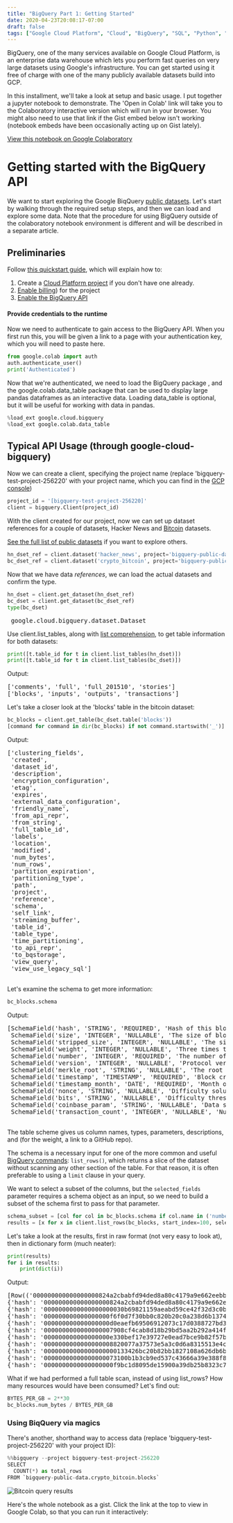 ```yaml
---
title: "BigQuery Part 1: Getting Started"
date: 2020-04-23T20:08:17-07:00
draft: false
tags: ["Google Cloud Platform", "Cloud", "BigQuery", "SQL", "Python", "Big Data"]
---
```


BigQuery, one of the many services available on Google Cloud Platform, is an enterprise data warehouse which lets you perform fast queries on very large datasets using Google's infrastructure. You can get started using it free of charge with one of the many publicly available datasets build into GCP.

In this installment, we'll take a look at setup and basic usage. I put together a jupyter notebook to demonstrate. The 'Open in Colab' link will take you to the Colaboratory interactive version which will run in your browser. You might also need to use that link if the Gist embed below isn't working (notebook embeds have been occasionally acting up on Gist lately).


<a href = "https://colab.research.google.com/github/gdcutting/bigquery/blob/master/Google_BigQuery_Getting_Started.ipynb" target = "new">View this notebook on Google Colaboratory</a>

# Getting started with the BigQuery API

We want to start exploring the Google BiqQuery [public datasets](https://cloud.google.com/bigquery/public-data/). Let's start by walking through the required setup steps, and then we can load and explore some data. Note that the procedure for using BigQuery outside of the colaboratory notebook environment is different and will be described in a separate article.

## Preliminaries
Follow [this quickstart guide](https://cloud.google.com/bigquery/docs/quickstarts/quickstart-client-libraries), which will explain how to:

1. Create a [Cloud Platform project](https://console.cloud.google.com/cloud-resource-manager) if you don't have one already.
2. [Enable billing](https://support.google.com/cloud/answer/6293499#enable-billing)) for the project
3. [Enable the BigQuery API](https://console.cloud.google.com/flows/enableapi?apiid=bigquery)

#### Provide credentials to the runtime
Now we need to authenticate to gain access to the BigQuery API. When you first run this, you will be given a link to a page with your authentication key, which you will need to paste here.

```python
from google.colab import auth
auth.authenticate_user()
print('Authenticated')
```

Now that we're authenticated, we need to load the BigQuery package
, and the google.colab.data_table package that can be used to display large pandas dataframes as an interactive data. Loading data_table is optional, but it will be useful for working with data in pandas.

```python
%load_ext google.cloud.bigquery
%load_ext google.colab.data_table
```

## Typical API Usage (through google-cloud-bigquery)

Now we can create a client, specifying the project name (replace 'bigquery-test-project-256220' with your project name, which you can find in the [GCP console](https://console.cloud.google.com))

```python
project_id = '[bigquery-test-project-256220]'
client = bigquery.Client(project_id)
```

With the client created for our project, now we can set up dataset references for a couple of datasets, Hacker News and [Bitcoin](https://console.cloud.google.com/bigquery?p=bigquery-public-data&d=crypto_bitcoin&page=dataset&project=bigquery-test-project-256220&folder&organizationId) datasets.

[See the full list of public datasets](https://console.cloud.google.com/marketplace/browse?filter=solution-type:dataset) if you want to explore others.

```python
hn_dset_ref = client.dataset('hacker_news', project='bigquery-public-data')
bc_dset_ref = client.dataset('crypto_bitcoin', project='bigquery-public-data')
```

Now that we have data *references*, we can load the actual datasets and confirm the type.

```python
hn_dset = client.get_dataset(hn_dset_ref)
bc_dset = client.get_dataset(bc_dset_ref)
type(bc_dset)
```

<pre> google.cloud.bigquery.dataset.Dataset</pre>

Use client.list_tables, along with [list comprehension](https://www.python.org/dev/peps/pep-0202/), to get table information for both datasets:

```python
print([t.table_id for t in client.list_tables(hn_dset)])
print([t.table_id for t in client.list_tables(bc_dset)])
```

<div>
Output:
<pre>
['comments', 'full', 'full_201510', 'stories']
['blocks', 'inputs', 'outputs', 'transactions']
</pre>
</div>

Let's take a closer look at the 'blocks' table in the bitcoin dataset:

```python
bc_blocks = client.get_table(bc_dset.table('blocks'))
[command for command in dir(bc_blocks) if not command.startswith('_')]
```


<div>
Output:
<pre>
['clustering_fields',
 'created',
 'dataset_id',
 'description',
 'encryption_configuration',
 'etag',
 'expires',
 'external_data_configuration',
 'friendly_name',
 'from_api_repr',
 'from_string',
 'full_table_id',
 'labels',
 'location',
 'modified',
 'num_bytes',
 'num_rows',
 'partition_expiration',
 'partitioning_type',
 'path',
 'project',
 'reference',
 'schema',
 'self_link',
 'streaming_buffer',
 'table_id',
 'table_type',
 'time_partitioning',
 'to_api_repr',
 'to_bqstorage',
 'view_query',
 'view_use_legacy_sql']
 </pre>
 </div>

Let's examine the schema to get more information:

```python
bc_blocks.schema
```

<div>
Output:
<pre>
[SchemaField('hash', 'STRING', 'REQUIRED', 'Hash of this block', ()),
 SchemaField('size', 'INTEGER', 'NULLABLE', 'The size of block data in bytes', ()),
 SchemaField('stripped_size', 'INTEGER', 'NULLABLE', 'The size of block data in bytes excluding witness data', ()),
 SchemaField('weight', 'INTEGER', 'NULLABLE', 'Three times the base size plus the total size. https://github.com/bitcoin/bips/blob/master/bip-0141.mediawiki', ()),
 SchemaField('number', 'INTEGER', 'REQUIRED', 'The number of the block', ()),
 SchemaField('version', 'INTEGER', 'NULLABLE', 'Protocol version specified in block header', ()),
 SchemaField('merkle_root', 'STRING', 'NULLABLE', 'The root node of a Merkle tree, where leaves are transaction hashes', ()),
 SchemaField('timestamp', 'TIMESTAMP', 'REQUIRED', 'Block creation timestamp specified in block header', ()),
 SchemaField('timestamp_month', 'DATE', 'REQUIRED', 'Month of the block creation timestamp specified in block header', ()),
 SchemaField('nonce', 'STRING', 'NULLABLE', 'Difficulty solution specified in block header', ()),
 SchemaField('bits', 'STRING', 'NULLABLE', 'Difficulty threshold specified in block header', ()),
 SchemaField('coinbase_param', 'STRING', 'NULLABLE', 'Data specified in the coinbase transaction of this block', ()),
 SchemaField('transaction_count', 'INTEGER', 'NULLABLE', 'Number of transactions included in this block', ())]
 </pre>
 </div>

 The table scheme gives us column names, types, parameters, descriptions, and (for the weight, a link to a GitHub repo).

 The schema is a necessary input for one of the more common and useful [BigQuery commands](https://googleapis.dev/python/bigquery/latest/reference.html): `list_rows()`, which returns a slice of the dataset without scanning any other section of the table. For that reason, it is often preferable to using a `limit` clause in your query.

 We want to select a subset of the columns, but the `selected_fields` parameter requires a schema object as an input, so we need to build a subset of the schema first to pass for that parameter.

```python
schema_subset = [col for col in bc_blocks.schema if col.name in ('number', 'timestamp', 'hash')]
results = [x for x in client.list_rows(bc_blocks, start_index=100, selected_fields=schema_subset, max_results=10)]
```

Let's take a look at the results, first in raw format (not very easy to look at), then in dictionary form (much neater):

```python
print(results)
for i in results:
    print(dict(i))
```

<div>
Output:
<pre>
[Row(('000000000000000000824a2cbabfd94ded8a80c4179a9e662eebb205a6d22663', 487527, datetime.datetime(2017, 9, 29, 14, 25, 30, tzinfo=<UTC>)), {'hash': 0, 'number': 1, 'timestamp': 2}), Row(('0000000000000000000030b69821159aeabd59ce42f32d3c0b10dfa3fab984f1', 487001, datetime.datetime(2017, 9, 26, 5, 55, 18, tzinfo=<UTC>)), {'hash': 0, 'number': 1, 'timestamp': 2}), Row(('000000000000000000f6f0d7f30bb0c820b20c0a238d6b13747fb34b1ffda97d', 487132, datetime.datetime(2017, 9, 27, 2, 47, 7, tzinfo=<UTC>)), {'hash': 0, 'number': 1, 'timestamp': 2}), Row(('000000000000000000d0eaefb69506912073c17d0388727bd3c1463ecd2ad2a2', 486707, datetime.datetime(2017, 9, 24, 0, 58, 8, tzinfo=<UTC>)), {'hash': 0, 'number': 1, 'timestamp': 2}), Row(('0000000000000000007908cf4cab8d18b29bd5aa2b292a414f6c10675f9984eb', 487282, datetime.datetime(2017, 9, 28, 3, 58, 8, tzinfo=<UTC>)), {'hash': 0, 'number': 1, 'timestamp': 2}), Row(('000000000000000000e330bef17e39727e0ead7bce9b82f57b871be23add429e', 487003, datetime.datetime(2017, 9, 26, 6, 17, 5, tzinfo=<UTC>)), {'hash': 0, 'number': 1, 'timestamp': 2}), Row(('0000000000000000008820077a37573e5a3c0d6a8315513e4cccd59462771228', 485973, datetime.datetime(2017, 9, 19, 3, 12, 9, tzinfo=<UTC>)), {'hash': 0, 'number': 1, 'timestamp': 2}), Row(('00000000000000000000133426bc20b82bb1827108a626db6bde3c45adf93824', 486014, datetime.datetime(2017, 9, 19, 11, 19, 41, tzinfo=<UTC>)), {'hash': 0, 'number': 1, 'timestamp': 2}), Row(('00000000000000000073100b1b3cb9ed537c43666a39e388f86e4484e7c14e30', 486192, datetime.datetime(2017, 9, 20, 20, 1, 14, tzinfo=<UTC>)), {'hash': 0, 'number': 1, 'timestamp': 2}), Row(('0000000000000000000f9bc1d8095de15900a39db25b8323c71985778626a1e8', 487118, datetime.datetime(2017, 9, 27, 1, 15, 14, tzinfo=<UTC>)), {'hash': 0, 'number': 1, 'timestamp': 2})]
{'hash': '000000000000000000824a2cbabfd94ded8a80c4179a9e662eebb205a6d22663', 'number': 487527, 'timestamp': datetime.datetime(2017, 9, 29, 14, 25, 30, tzinfo=<UTC>)}
{'hash': '0000000000000000000030b69821159aeabd59ce42f32d3c0b10dfa3fab984f1', 'number': 487001, 'timestamp': datetime.datetime(2017, 9, 26, 5, 55, 18, tzinfo=<UTC>)}
{'hash': '000000000000000000f6f0d7f30bb0c820b20c0a238d6b13747fb34b1ffda97d', 'number': 487132, 'timestamp': datetime.datetime(2017, 9, 27, 2, 47, 7, tzinfo=<UTC>)}
{'hash': '000000000000000000d0eaefb69506912073c17d0388727bd3c1463ecd2ad2a2', 'number': 486707, 'timestamp': datetime.datetime(2017, 9, 24, 0, 58, 8, tzinfo=<UTC>)}
{'hash': '0000000000000000007908cf4cab8d18b29bd5aa2b292a414f6c10675f9984eb', 'number': 487282, 'timestamp': datetime.datetime(2017, 9, 28, 3, 58, 8, tzinfo=<UTC>)}
{'hash': '000000000000000000e330bef17e39727e0ead7bce9b82f57b871be23add429e', 'number': 487003, 'timestamp': datetime.datetime(2017, 9, 26, 6, 17, 5, tzinfo=<UTC>)}
{'hash': '0000000000000000008820077a37573e5a3c0d6a8315513e4cccd59462771228', 'number': 485973, 'timestamp': datetime.datetime(2017, 9, 19, 3, 12, 9, tzinfo=<UTC>)}
{'hash': '00000000000000000000133426bc20b82bb1827108a626db6bde3c45adf93824', 'number': 486014, 'timestamp': datetime.datetime(2017, 9, 19, 11, 19, 41, tzinfo=<UTC>)}
{'hash': '00000000000000000073100b1b3cb9ed537c43666a39e388f86e4484e7c14e30', 'number': 486192, 'timestamp': datetime.datetime(2017, 9, 20, 20, 1, 14, tzinfo=<UTC>)}
{'hash': '0000000000000000000f9bc1d8095de15900a39db25b8323c71985778626a1e8', 'number': 487118, 'timestamp': datetime.datetime(2017, 9, 27, 1, 15, 14, tzinfo=<UTC>)}
</pre>
</div>

What if we had performed a full table scan, instead of using list_rows? How many resources would have been consumed? Let's find out:

```python
BYTES_PER_GB = 2**30
bc_blocks.num_bytes / BYTES_PER_GB
```

### Using BiqQuery via magics

There's another, shorthand way to access data (replace 'bigquery-test-project-256220' with your project ID):

```python
%%bigquery --project bigquery-test-project-256220
SELECT
  COUNT(*) as total_rows
FROM `bigquery-public-data.crypto_bitcoin.blocks`
```

![Bitcoin query results](/images/bq-table-1.png)

Here's the whole notebook as a gist. Click the link at the top to view in Google Colab, so that you can run it interactively:

<style type="text/css">
  .gist {width:100%; overflow:auto}  
  .gist .file-data {max-height: 1000px;max-width: 500px;}
</style>

<script src="https://gist.github.com/gdcutting/92322a5717cefa556047e76f1529f655.js"></script>
